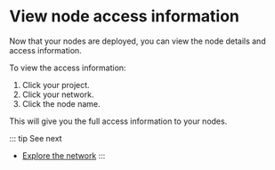 # View node access information

Now that your nodes are deployed, you can view the node details and access information.

To view the access information:

1. Click your project.
1. Click your network.
1. Click the node name.

This will give you the full access information to your nodes.

::: tip See next
* [Explore the network](/quickstart/explore-network)
:::